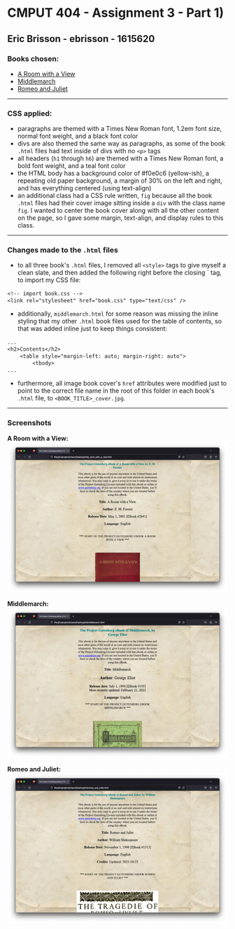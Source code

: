 # CMPUT 404 - Assignment 3 - Part 1)
## Eric Brisson - ebrisson - 1615620
### Books chosen:
- [A Room with a View](https://www.gutenberg.org/ebooks/2641)
- [Middlemarch](https://www.gutenberg.org/ebooks/145)
- [Romeo and Juliet](https://www.gutenberg.org/ebooks/1513)
---
### CSS applied:
- paragraphs are themed with a Times New Roman font, 1.2em font size, normal font weight, and a black font color
- divs are also themed the same way as paragraphs, as some of the book `.html` files had text inside of divs with no `<p>` tags
- all headers (`h1` through `h6`) are themed with a Times New Roman font, a bold font weight, and a teal font color
- the HTML body has a background color of #f0e0c6 (yellow-ish), a repeating old paper background, a margin of 30% on the left and right, and has everything centered (using text-align)
- an additional class had a CSS rule written, `fig` because all the book `.html` files had their cover image sitting inside a `div` with the class name `fig`. I wanted to center the book cover along with all the other content on the page, so I gave some margin, text-align, and display rules to this class.

---
### Changes made to the `.html` files
- to all three book's `.html` files, I removed all `<style>` tags to give myself a clean slate, and then added the following right before the closing `</head> tag, to import my CSS file:
```
<!-- import book.css -->
<link rel="stylesheet" href="book.css" type="text/css" />
```

- additionally, `middlemarch.html` for some reason was missing the inline styling that my other `.html` book files used for the table of contents, so that was added inline just to keep things consistent:
```
...
<h2>Contents</h2>
    <table style="margin-left: auto; margin-right: auto">
        <tbody>
...
```

- furthermore, all image book cover's `href` attributes were modified just to point to the correct file name in the root of this folder in each book's `.html` file, to `<BOOK_TITLE>_cover.jpg`.

---
### Screenshots
__A Room with a View:__
![A Room with a View Screenshot](a_room_with_a_view_screenshot.png)

__Middlemarch:__
![Middlemarch Screenshot](middlemarch_screenshot.png)

__Romeo and Juliet:__
![Romeo and Juliet Screenshot](romeo_and_juliet_screenshot.png)
